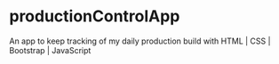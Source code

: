 # productionControlApp
An app to keep tracking of my daily production build with
HTML | CSS | Bootstrap | JavaScript
